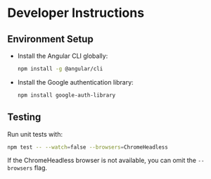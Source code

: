 # Developer Instructions

## Environment Setup

- Install the Angular CLI globally:
  ```bash
  npm install -g @angular/cli
  ```
- Install the Google authentication library:
  ```bash
  npm install google-auth-library
  ```

## Testing

Run unit tests with:

```bash
npm test -- --watch=false --browsers=ChromeHeadless
```

If the ChromeHeadless browser is not available, you can omit the `--browsers` flag.
